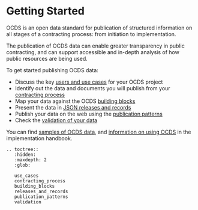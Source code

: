 # Getting Started

OCDS is an open data standard for publication of structured information on all stages of a contracting process: from initiation to implementation.

The publication of OCDS data can enable greater transparency in public contracting, and can support accessible and in-depth analysis of how public resources are being used. 

To get started publishing OCDS data:

* Discuss the key [users and use cases](use_cases.md) for your OCDS project
* Identify out the data and documents you will publish from your [contracting process](contracting_process.md)
* Map your data against the OCDS [building blocks](building_blocks.md)
* Present the data in [JSON releases and records](releases_and_records.md)
* Publish your data on the web using the [publication patterns](publication_patterns.md)
* Check the [validation of your data](validation.md)

You can find [samples of OCDS data](ToDo), and [information on using OCDS](ToDo) in the implementation handbook. 



```eval_rst
.. toctree::
   :hidden:
   :maxdepth: 2
   :glob:

   use_cases
   contracting_process
   building_blocks
   releases_and_records
   publication_patterns
   validation
```

